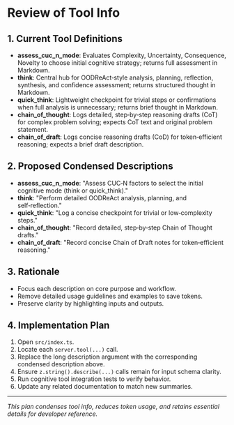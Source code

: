 # Review of Tool Info

## 1. Current Tool Definitions
- **assess_cuc_n_mode**: Evaluates Complexity, Uncertainty, Consequence, Novelty to choose initial cognitive strategy; returns full assessment in Markdown.
- **think**: Central hub for OODReAct‑style analysis, planning, reflection, synthesis, and confidence assessment; returns structured thought in Markdown.
- **quick_think**: Lightweight checkpoint for trivial steps or confirmations when full analysis is unnecessary; returns brief thought in Markdown.
- **chain_of_thought**: Logs detailed, step‑by‑step reasoning drafts (CoT) for complex problem solving; expects CoT text and original problem statement.
- **chain_of_draft**: Logs concise reasoning drafts (CoD) for token‑efficient reasoning; expects a brief draft description.

## 2. Proposed Condensed Descriptions
- **assess_cuc_n_mode**: "Assess CUC‑N factors to select the initial cognitive mode (think or quick_think)."
- **think**: "Perform detailed OODReAct analysis, planning, and self‑reflection."
- **quick_think**: "Log a concise checkpoint for trivial or low‑complexity steps."
- **chain_of_thought**: "Record detailed, step‑by‑step Chain of Thought drafts."
- **chain_of_draft**: "Record concise Chain of Draft notes for token‑efficient reasoning."

## 3. Rationale
- Focus each description on core purpose and workflow.
- Remove detailed usage guidelines and examples to save tokens.
- Preserve clarity by highlighting inputs and outputs.

## 4. Implementation Plan
1. Open `src/index.ts`.
2. Locate each `server.tool(...)` call.
3. Replace the long description argument with the corresponding condensed description above.
4. Ensure `z.string().describe(...)` calls remain for input schema clarity.
5. Run cognitive tool integration tests to verify behavior.
6. Update any related documentation to match new summaries.

---
*This plan condenses tool info, reduces token usage, and retains essential details for developer reference.*
